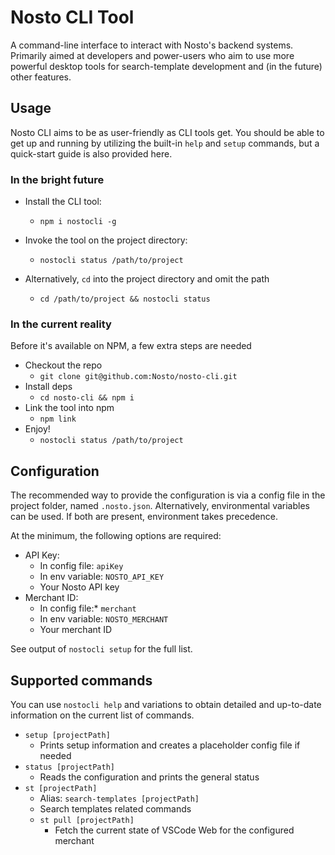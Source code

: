 # Nosto CLI Tool

A command-line interface to interact with Nosto's backend systems. Primarily aimed at developers and power-users who aim to use more powerful desktop tools for search-template development and (in the future) other features.

## Usage

Nosto CLI aims to be as user-friendly as CLI tools get. You should be able to get up and running by utilizing the built-in `help` and `setup` commands, but a quick-start guide is also provided here.

### In the bright future

- Install the CLI tool:
  - `npm i nostocli -g`

- Invoke the tool on the project directory:
  - `nostocli status /path/to/project`

- Alternatively, `cd` into the project directory and omit the path
  - `cd /path/to/project && nostocli status`

### In the current reality

Before it's available on NPM, a few extra steps are needed

- Checkout the repo
  - `git clone git@github.com:Nosto/nosto-cli.git`
- Install deps
  - `cd nosto-cli && npm i`
- Link the tool into npm
  - `npm link`
- Enjoy!
  - `nostocli status /path/to/project`

## Configuration

The recommended way to provide the configuration is via a config file in the project folder, named `.nosto.json`. Alternatively, environmental variables can be used. If both are present, environment takes precedence.

At the minimum, the following options are required:

- API Key:
  - In config file: `apiKey`
  - In env variable: `NOSTO_API_KEY`
  - Your Nosto API key
- Merchant ID:
  - In config file:* `merchant`
  - In env variable: `NOSTO_MERCHANT`
  - Your merchant ID

See output of `nostocli setup` for the full list.

## Supported commands

You can use `nostocli help` and variations to obtain detailed and up-to-date information on the current list of commands.

- `setup [projectPath]`
  - Prints setup information and creates a placeholder config file if needed
- `status [projectPath]`
  - Reads the configuration and prints the general status
- `st [projectPath]`
  - Alias: `search-templates [projectPath]`
  - Search templates related commands
  - `st pull [projectPath]`
    - Fetch the current state of VSCode Web for the configured merchant
